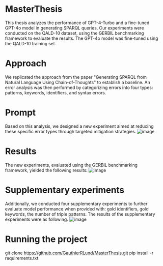 # MasterThesis
This thesis analyzes the performance of GPT-4-Turbo and a fine-tuned GPT-4o model in generating SPARQL queries. Our experiments were conducted on the QALD-10 dataset, using the GERBIL benchmarking framework to evaluate the results. The GPT-4o model was fine-tuned using the QALD-10 training set.

# Approach 
We replicated the approach from the paper "Generating SPARQL from Natural Language Using Chain-of-Thoughts" to establish a baseline. An error analysis was then performed by categorizing errors into four types: patterns, keywords, identifiers, and syntax errors.

# Prompt 
Based on this analysis, we designed a new experiment aimed at reducing these specific error types through targeted mitigation strategies.
![image](https://github.com/user-attachments/assets/3db0a3de-1172-48b0-8d0b-8451cf6f709c)

# Results 
The new experiments, evaluated using the GERBIL benchmarking framework, yielded the following results:
![image](https://github.com/user-attachments/assets/e213db83-e6ee-4558-80f4-0b0a30d2e88b)

# Supplementary experiments
Additionally, we conducted four supplementary experiments to further evaluate model performance when provided with: gold identifiers, gold keywords, the number of triple patterns.
The results of the supplementary experiments were as following.
![image](https://github.com/user-attachments/assets/921fe827-5bf2-4590-9581-b1346e6bfde9)

# Running the project 
git clone https://github.com/GauthierRLund/MasterThesis.git
pip install -r requirements.txt

